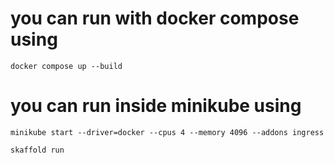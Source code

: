 # you can run with docker compose using
```shell
docker compose up --build
```

# you can run inside minikube using
```shell
minikube start --driver=docker --cpus 4 --memory 4096 --addons ingress
```
```shell
skaffold run
```
